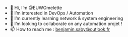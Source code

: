 - 👋 Hi, I’m @EUWOmelette
- 👀 I’m interested in DevOps / Automation
- 🌱 I’m currently learning network & system engineering
- 💞️ I’m looking to collaborate on any automation projet !
- 📫 How to reach me : benjamin.saby@outlook.fr

<!---
EUWOmelette/EUWOmelette is a ✨ special ✨ repository because its `README.md` (this file) appears on your GitHub profile.
You can click the Preview link to take a look at your changes.
--->
